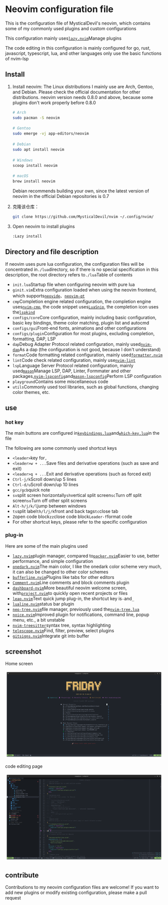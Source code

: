 # Neovim configuration file

This is the configuration file of MysticalDevil's neovim, which contains some of my commonly used plugins and custom configurations

This configuration mainly uses[`lazy.nvim`](https://github.com/folke/lazy.nvim)Manage plugins

The code editing in this configuration is mainly configured for go, rust, javascript, typescript, lua, and other languages ​​only use the basic functions of nvim-lsp

## Install

1.  Install neovim:
    The Linux distributions I mainly use are Arch, Gentoo, and Debian. Please check the official documentation for other distributions. neovim version needs 0.8.0 and above, because some plugins don't work properly before 0.8.0

    ```bash
    # Arch
    sudo pacman -S neovim

    # Gentoo
    sudo emerge -vj app-editors/neovim

    # Debian
    sudo apt install neovim

    # Windows
    scoop install neovim

    # macOS
    brew install neovim
    ```

    Debian recommends building your own, since the latest version of neovim in the official Debian repositories is 0.7

2.  克隆该仓库：

    ```bash
    git clone https://github.com/MysticalDevil/nvim ~/.config/nvim/
    ```

3.  Open neovim to install plugins

    ```bash
    :Lazy install
    ```

## Directory and file description

If neovim uses pure lua configuration, the configuration files will be concentrated in`./lua`directory, so if there is no special specification in this description, the root directory refers to`./lua`Table of contents

-   `init.lua`Startup file when configuring neovim with pure lua
-   `ginit.vim`Extra configuration loaded when using the neovim frontend, which supports[`neovide`](https://github.com/neovide/neovide)、[`neovim-qt`](https://github.com/equalsraf/neovim-qt)
-   `cmp`Completion engine related configuration, the completion engine uses[`nvim-cmp`](https://github.com/hrsh7th/nvim-cmp), the code snippet uses[`LuaSnip`](https://github.com/L3MON4D3/LuaSnip), the completion icon uses the[`lspkind`](https://github.com/onsails/lspkind.nvim)
-   `configs/core`Core configuration, mainly including basic configuration, basic key bindings, theme color matching, plugin list and autocmd
-   `configs/gui`Front-end fonts, animations and other configurations
-   `configs/plugin`Configuration for most plugins, excluding completion, formatting, DAP, LSP
-   `dap`Debug Adapter Protocol related configuration, mainly used[`nvim-dap`](https://github.com/mfussenegger/nvim-dap)As a dap (the configuration is not good, because I don't understand)
-   `format`Code formatting related configuration, mainly used[`formatter.nvim`](https://github.com/mhartington/formatter.nvim)
-   `lint`Code check related configuration, mainly use[`nvim-lint`](https://github.com/mfussenegger/nvim-lint)
-   `lsp`Language Server Protocol related configuration, mainly used[`mason`](https://github.com/williamboman/mason.nvim)Manage LSP, DAP, Linter, Formmater and other packages,[`nvim-lspconfig`](https://github.com/neovim/nvim-lspconfig)and[`mason-lspconfig`](https://github.com/williamboman/mason-lspconfig.nvim)Perform LSP configuration
-   `playground`Contains some miscellaneous code
-   `utils`Commonly used tool libraries, such as global functions, changing color themes, etc.

## use

### hot key

The main buttons are configured in[`keybindings.lua`](./lua/configs/core/keybindings.lua)and[`which-key.lua`](./lua/configs/plugin/whick-key.lua)in the file

The following are some commonly used shortcut keys

-   `<leader>`key for`,`
-   `<leader>w + ...`Save files and derivative operations (such as save and exit)
-   `<leader>q + ...`Exit and derivative operations (such as forced exit)
-   `Ctrl-j/k`Scroll down/up 5 lines
-   `Ctrl-d/u`Scroll down/up 10 lines
-   `gcc/gcb`quick note
-   `sv`split screen horizontally`sh`vertical split screen`sc`Turn off split screen`so`Turn off other split screens
-   `Alt-h/j/k/l`jump between windows
-   `ts`split label`th/l/j/k`front and back tags`tc`close tab
-   `Z`open code block`zz`close code block`Leader-f`format code
-   For other shortcut keys, please refer to the specific configuration

### plug-in

Here are some of the main plugins used

-   [`lazy.nvim`](https://github.com/folke/lazy.nvim)plugin manager, compared to[`packer.nvim`](https://github.com/wbthomason/packer.nvim)Easier to use, better performance, and simple configuration
-   [`onedark.nvim`](https://github.com/navarasu/onedark.nvim)The main color, I like the onedark color scheme very much, it can also be changed to other color schemes
-   [`bufferline.nvim`](https://github.com/akinsho/bufferline.nvim)Plugins like tabs for other editors
-   [`Comment.nvim`](`https://github.com/numToStr/Comment.nvim`)Line comments and block comments plugin
-   [`dashboard-nvim`](https://github.com/glepnir/dashboard-nvim)More beautiful neovim welcome screen, with[`project.nvim`](https://github.com/ahmedkhalf/project.nvim)to quickly open recent projects or files
-   [`leap.nvim`](https://github.com/ggandor/leap.nvim)Text quick jump plug-in, the shortcut key is`-`and`_`
-   [`lualine.nvim`](https://github.com/nvim-lualine/lualine.nvim)status bar plugin
-   [`neo-tree.nvim`](https://github.com/nvim-neo-tree/neo-tree.nvim)file manager, previously used the[`nvim-tree.lua`](https://github.com/nvim-tree/nvim-tree.lua)
-   [`noice.nvim`](https://github.com/folke/noice.nvim)Improved plugin for notifications, command line, popup menu, etc., a bit unstable
-   [`nvim-treesitter`](https://github.com/nvim-treesitter/nvim-treesitter)syntax tree, syntax highlighting
-   [`telescope.nvim`](https://github.com/nvim-telescope/telescope.nvim)Find, filter, preview, select plugins
-   [`gitsigns.nvim`](https://github.com/lewis6991/gitsigns.nvim)Integrate git into buffer

## screenshot

Home screen

![image-20230310210526742](./assets/image-20230310210526742.png)

code editing page

![image-20230310210623206](./assets/image-20230310210623206.png)

## contribute

Contributions to my neovim configuration files are welcome! If you want to add new plugins or modify existing configuration, please make a pull request
